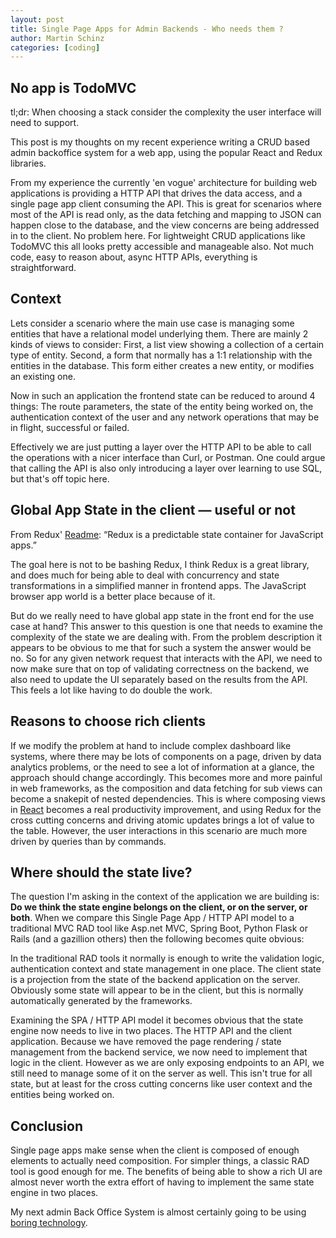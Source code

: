 ```yaml
---
layout: post
title: Single Page Apps for Admin Backends - Who needs them ?
author: Martin Schinz
categories: [coding]
---
```


## No app is TodoMVC

tl;dr: When choosing a stack consider the complexity the user interface will
need to support.

This post is my thoughts on my recent experience writing a CRUD based admin
backoffice system for a web app, using the popular React and Redux libraries.

From my experience the currently 'en vogue' architecture for building web
applications is providing a HTTP API that drives the data access, and a single
page app client consuming the API. This is great for scenarios where most of the
API is read only, as the data fetching and mapping to JSON can happen close to
the database, and the view concerns are being addressed in to the client. No
problem here. For lightweight CRUD applications like TodoMVC this all looks
pretty accessible and manageable also. Not much code, easy to reason about,
async HTTP APIs, everything is straightforward.

## Context

Lets consider a scenario where the main use case is managing some entities that
have a relational model underlying them. There are mainly 2 kinds of views to
consider: First, a list view showing a collection of a certain type of entity.
Second, a form that normally has a 1:1 relationship with the entities in the
database. This form either creates a new entity, or modifies an existing one.

Now in such an application the frontend state can be reduced to around 4 things:
The route parameters, the state of the entity being worked on, the
authentication context of the user and any network operations that may be in
flight, successful or failed.

Effectively we are just putting a layer over the HTTP API to be able to call the
operations with a nicer interface than Curl, or Postman. One could argue that
calling the API is also only introducing a layer over learning to use SQL, but
that's off topic here.


## Global App State in the client &mdash; useful or not

From Redux' [Readme](http://redux.js.org): &ldquo;Redux is a predictable state
container for JavaScript apps.&rdquo;

The goal here is not to be bashing Redux, I think Redux is a great library, and
does much for being able to deal with concurrency and state transformations in a
simplified manner in frontend apps.  The JavaScript browser app world is a
better place because of it.

But do we really need to have global app state in the front end for the use case
at hand? This answer to this question is one that needs to examine the
complexity of the state we are dealing with. From the problem description it
appears to be obvious to me that for such a system the answer would be no.  So
for any given network request that interacts with the API, we need to now make
sure that on top of validating correctness on the backend, we also need to
update the UI separately based on the results from the API. This feels a lot
like having to do double the work.

## Reasons to choose rich clients

If we modify the problem at hand to include complex dashboard like systems,
where there may be lots of components on a page, driven by data analytics
problems, or the need to see a lot of information at a glance, the approach
should change accordingly. This becomes more and more painful in web frameworks,
as the composition and data fetching for sub views can become a snakepit of
nested dependencies. This is where composing views in
[React](https://facebook.github.io/react/) becomes a real productivity
improvement, and using Redux for the cross cutting concerns and driving atomic
updates brings a lot of value to the table. However, the user interactions in
this scenario are much more driven by queries than by commands.

## Where should the state live?

The question I'm asking in the context of the application we are building is:
**Do we think the state engine belongs on the client, or on the server, or
both**. When we compare this Single Page App / HTTP API model to a traditional
MVC RAD tool like Asp.net MVC, Spring Boot, Python Flask or Rails (and a
gazillion others) then the following becomes quite obvious:

In the traditional RAD tools it normally is enough to write the validation
logic, authentication context and state management in one place. The client
state is a projection from the state of the backend application on the server.
Obviously some state will appear to be in the client, but this is normally
automatically generated by the frameworks.

Examining the SPA / HTTP API model it becomes obvious that the state engine now
needs to live in two places. The HTTP API and the client application.  Because
we have removed the page rendering / state management from the backend service,
we now need to implement that logic in the client. However as we are only
exposing endpoints to an API, we still need to manage some of it on the server
as well. This isn't true for all state, but at least for the cross cutting
concerns like user context and the entities being worked on.


## Conclusion

Single page apps make sense when the client is composed of enough elements to
actually need composition. For simpler things, a classic RAD tool is good enough
for me. The benefits of being able to show a rich UI are almost never worth the
extra effort of having to implement the same state engine in two places.

My next admin Back Office System is almost certainly going to be using [boring
technology](http://mcfunley.com/choose-boring-technology).
